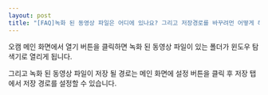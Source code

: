 ```yaml
---
layout: post
title: "[FAQ]녹화 된 동영상 파일은 어디에 있나요? 그리고 저장경로를 바꾸려먼 어떻게 해야 하나요."
---
```


오캠 메인 화면에서 열기 버튼을 클릭하면 녹화 된 동영상 파일이 있는 폴더가 윈도우 탐색기로 열리게 됩니다.  
  

그리고 녹화 된 동영상 파일이 저장 될 경로는 메인 화면에 설정 버튼을 클릭 후 저장 탭에서 저장 경로를 설정할 수 있습니다.

